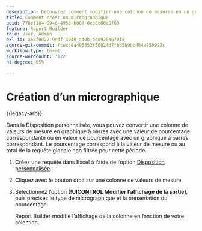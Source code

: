 ```yaml
---
description: Découvrez comment modifier une colonne de mesures en un graphique à barres avec une valeur de pourcentage correspondante ou une valeur de pourcentage avec un graphique à barres correspondant.
title: Comment créer un micrographique
uuid: 778ef184-9946-4958-b08f-6ee8c86a0f69
feature: Report Builder
role: User, Admin
exl-id: a53f0d22-9edf-4040-a40b-bdd920a670f5
source-git-commit: fcecc8a493852f5682fd7fbd5b9bb484a850922c
workflow-type: tm+mt
source-wordcount: '122'
ht-degree: 65%

---
```


# Création d’un micrographique

{{legacy-arb}}

Dans la Disposition personnalisée, vous pouvez convertir une colonne de valeurs de mesure en graphique à barres avec une valeur de pourcentage correspondante ou en valeur de pourcentage avec un graphique à barres correspondant. Le pourcentage correspond à la valeur de mesure ou au total de la requête globale non filtrée pour cette période.

1. Créez une requête dans Excel à l’aide de l’option [Disposition personnalisée](/help/analyze/legacy-report-builder/layout/configure-the-custom-layout.md).
1. Cliquez avec le bouton droit sur une colonne de valeurs de mesure.
1. Sélectionnez l’option **[!UICONTROL Modifier l’affichage de la sortie]**, puis précisez le type de micrographique et la présentation du pourcentage.

   Report Builder modifie l’affichage de la colonne en fonction de votre sélection.
